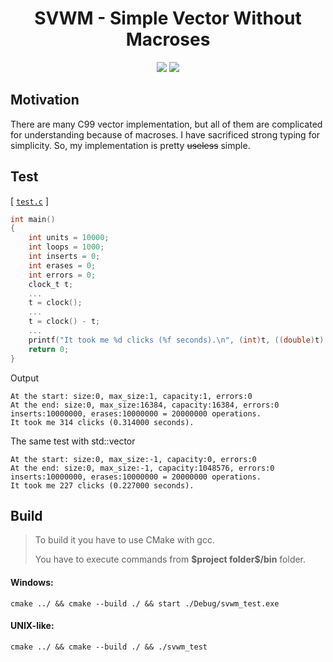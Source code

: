 # <h1 align="center">SVWM - Simple Vector Without Macroses</h1>

<p align="center">
<img src="https://img.shields.io/badge/C-99-ff69b4">
<img src="https://img.shields.io/badge/License-MIT-brightgreen">
</p>


## Motivation

There are many C99 vector implementation, but all of them are complicated for understanding because of macroses.
I have sacrificed strong typing for simplicity. So, my implementation is pretty ~~useless~~ simple. 


## Test
[ [`test.c`](test.c) ]
```c
int main()
{
    int units = 10000;
    int loops = 1000;
    int inserts = 0;
    int erases = 0;
    int errors = 0;
    clock_t t;
    ...
    t = clock();
    ...
    t = clock() - t;
    ...
    printf("It took me %d clicks (%f seconds).\n", (int)t, ((double)t) / CLOCKS_PER_SEC);
    return 0;
}
```
<summary>Output</summary>

```
At the start: size:0, max_size:1, capacity:1, errors:0
At the end: size:0, max_size:16384, capacity:16384, errors:0
inserts:10000000, erases:10000000 = 20000000 operations.
It took me 314 clicks (0.314000 seconds).
```
<summary>The same test with std::vector</summary>

```
At the start: size:0, max_size:-1, capacity:0, errors:0
At the end: size:0, max_size:-1, capacity:1048576, errors:0
inserts:10000000, erases:10000000 = 20000000 operations.
It took me 227 clicks (0.227000 seconds).
```

## Build
>To build it you have to use CMake with gcc.<p>
You have to execute commands from __\$project folder\$/bin__ folder.



#### **Windows:**
```
cmake ../ && cmake --build ./ && start ./Debug/svwm_test.exe
```

#### **UNIX-like:**
```
cmake ../ && cmake --build ./ && ./svwm_test
```

